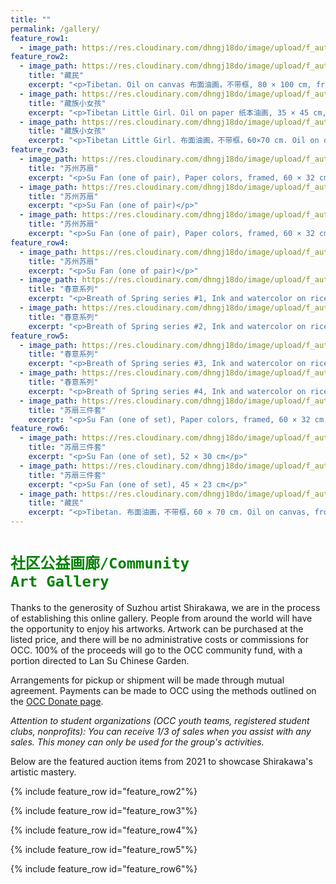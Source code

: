 ```yaml
---
title: ""
permalink: /gallery/
feature_row1:
  - image_path: https://res.cloudinary.com/dhngj18do/image/upload/f_auto,q_auto/v1/images/activities/friendsoflansu
feature_row2:
  - image_path: https://res.cloudinary.com/dhngj18do/image/upload/f_auto,q_auto/v1/images/auction/bai_chuan_01
    title: "藏民"
    excerpt: "<p>Tibetan. Oil on canvas 布面油画，不带框, 80 × 100 cm, from $1,000 (winning bid $1,000), Authored and donated by Shirakawa (顾更青).</p>"
  - image_path: https://res.cloudinary.com/dhngj18do/image/upload/f_auto,q_auto/v1/images/auction/bai_chuan_02
    title: "藏族小女孩"
    excerpt: "<p>Tibetan Little Girl. Oil on paper 纸本油画, 35 × 45 cm, from $200, Painted in 1988, Authored and donated by Shirakawa (顾更青).</p>"
  - image_path: https://res.cloudinary.com/dhngj18do/image/upload/f_auto,q_auto/v1/images/auction/bai_chuan_03
    title: "藏族小女孩"
    excerpt: "<p>Tibetan Little Girl. 布面油画，不带框，60×70 cm. Oil on canvas, from $900 (winning bid $900). Authored and donated by Shirakawa (顾更青).</p>"
feature_row3:
  - image_path: https://res.cloudinary.com/dhngj18do/image/upload/f_auto,q_auto/v1/images/auction/bai_chuan_04a
    title: "苏州苏扇"
    excerpt: "<p>Su Fan (one of pair), Paper colors, framed, 60 × 32 cm, from $100 (winning bid $200). Originally prepared for his solo exhibition on Tibet 1988-2020 in Lan Su Chinese Garden. Authored and donated by Shirakawa (顾更青).</p>"
  - image_path: https://res.cloudinary.com/dhngj18do/image/upload/f_auto,q_auto/v1/images/auction/bai_chuan_04b
    title: "苏州苏扇"
    excerpt: "<p>Su Fan (one of pair)</p>"
  - image_path: https://res.cloudinary.com/dhngj18do/image/upload/f_auto,q_auto/v1/images/auction/bai_chuan_05a
    title: "苏州苏扇"
    excerpt: "<p>Su Fan (one of pair), Paper colors, framed, 60 × 32 cm, from $100 (winning bid $200). Originally prepared for his solo exhibition on Tibet 1988-2020 in Lan Su Chinese Garden. Authored and donated by Shirakawa (顾更青).</p>"
feature_row4:
  - image_path: https://res.cloudinary.com/dhngj18do/image/upload/f_auto,q_auto/v1/images/auction/bai_chuan_05b
    title: "苏州苏扇"
    excerpt: "<p>Su Fan (one of pair)</p>"
  - image_path: https://res.cloudinary.com/dhngj18do/image/upload/f_auto,q_auto/v1/images/auction/bai_chuan_06
    title: "春意系列"
    excerpt: "<p>Breath of Spring series #1, Ink and watercolor on rice paper 宣纸水墨泼彩, 27 × 27 inches, from $350 (winning bid $350). Authored and donated by Shirakawa (顾更青).</p>"
  - image_path: https://res.cloudinary.com/dhngj18do/image/upload/f_auto,q_auto/v1/images/auction/bai_chuan_07
    title: "春意系列"
    excerpt: "<p>Breath of Spring series #2, Ink and watercolor on rice paper 宣纸水墨泼彩, 27 × 27 inches, from $350 (winning bid $350). Authored and donated by Shirakawa (顾更青).</p>"
feature_row5:
  - image_path: https://res.cloudinary.com/dhngj18do/image/upload/f_auto,q_auto/v1/images/auction/bai_chuan_08
    title: "春意系列"
    excerpt: "<p>Breath of Spring series #3, Ink and watercolor on rice paper 宣纸水墨泼彩, 27 × 27 inches, from $350 (winning bid $350). Authored and donated by Shirakawa (顾更青).</p>"
  - image_path: https://res.cloudinary.com/dhngj18do/image/upload/f_auto,q_auto/v1/images/auction/bai_chuan_09
    title: "春意系列"
    excerpt: "<p>Breath of Spring series #4, Ink and watercolor on rice paper 宣纸水墨泼彩, 27 × 27 inches, from $350 (winning bid $350). Authored and donated by Shirakawa (顾更青).</p>"
  - image_path: https://res.cloudinary.com/dhngj18do/image/upload/f_auto,q_auto/v1/images/auction/bai_chuan_11a
    title: "苏扇三件套"
    excerpt: "<p>Su Fan (one of set), Paper colors, framed, 60 × 32 cm, from $160 (winning bid $300). Originally prepared for his solo exhibition on Tibet 1988-2020 in Lan Su Chinese Garden. Authored and donated by Shirakawa (顾更青).</p>"
feature_row6:
  - image_path: https://res.cloudinary.com/dhngj18do/image/upload/f_auto,q_auto/v1/images/auction/bai_chuan_11b
    title: "苏扇三件套"
    excerpt: "<p>Su Fan (one of set), 52 × 30 cm</p>"
  - image_path: https://res.cloudinary.com/dhngj18do/image/upload/f_auto,q_auto/v1/images/auction/bai_chuan_11c
    title: "苏扇三件套"
    excerpt: "<p>Su Fan (one of set), 45 × 23 cm</p>"
  - image_path: https://res.cloudinary.com/dhngj18do/image/upload/f_auto,q_auto/v1/images/auction/bai_chuan_10
    title: "藏民"
    excerpt: "<p>Tibetan. 布面油画，不带框，60 × 70 cm. Oil on canvas, from $380. Authored and donated by Shirakawa (顾更青).</p>"
---
```


# <code style="color:green">社区公益画廊/Community Art Gallery</code>

Thanks to the generosity of Suzhou artist Shirakawa, we are in the process of establishing this online gallery. People from around the world will have the opportunity to enjoy his artworks. Artwork can be purchased at the listed price, and there will be no administrative costs or commissions for OCC. 100% of the proceeds will go to the OCC community fund, with a portion directed to Lan Su Chinese Garden.

Arrangements for pickup or shipment will be made through mutual agreement. Payments can be made to OCC using the methods outlined on the [OCC Donate page](https://pdxchinese.org/communityfund/).

*Attention to student organizations (OCC youth teams, registered student clubs, nonprofits): You can receive 1/3 of sales when you assist with any sales. This money can only be used for the group's activities.*

Below are the featured auction items from 2021 to showcase Shirakawa's artistic mastery.

{% include feature_row id="feature_row2"%}

{% include feature_row id="feature_row3"%}

{% include feature_row id="feature_row4"%}

{% include feature_row id="feature_row5"%}

{% include feature_row id="feature_row6"%}
